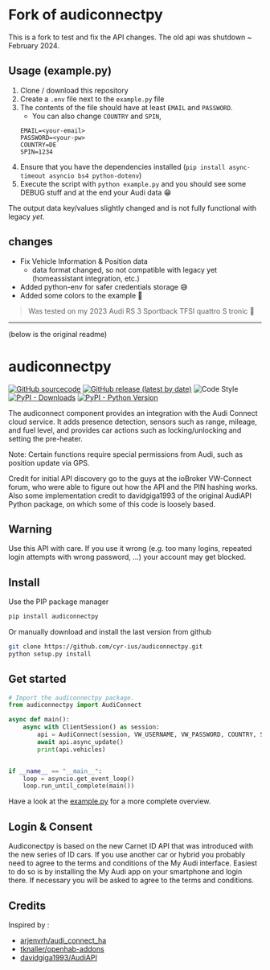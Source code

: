 # Fork of audiconnectpy

This is a fork to test and fix the API changes. The old api was shutdown ~ February 2024.

## Usage (example.py)

1. Clone / download this repository
2. Create a `.env` file next to the `example.py` file
3. The contents of the file should have at least `EMAIL` and `PASSWORD`.
   - You can also change `COUNTRY` and `SPIN`,
    ```
    EMAIL=<your-email>
    PASSWORD=<your-pw>
    COUNTRY=DE
    SPIN=1234
    ```
4. Ensure that you have the dependencies installed (`pip install async-timeout asyncio bs4 python-dotenv`)
5. Execute the script with `python example.py` and you should see some DEBUG stuff and at the end your Audi data 😁

The output data key/values slightly changed and is not fully functional with legacy *yet*.

## changes

- Fix Vehicle Information & Position data
  - data format changed, so not compatible with legacy yet (homeassistant integration, etc.)
- Added python-env for safer credentials storage 😅
- Added some colors to the example 🥳

> Was tested on my 2023 Audi RS 3 Sportback TFSI quattro S tronic 🚀

---


(below is the original readme)

# audiconnectpy

[![GitHub sourcecode](https://img.shields.io/badge/Source-GitHub-green)](https://github.com/cyr-ius/audiconnectpy/)
[![GitHub release (latest by date)](https://img.shields.io/github/v/release/cyr-ius/audiconnectpy)](https://github.com/cyr-ius/audiconnectpy/releases/latest)
![Code Style](https://img.shields.io/badge/code%20style-black-000000.svg?style=flat)
[![PyPI - Downloads](https://img.shields.io/pypi/dm/audiconnectpy?label=PyPI%20Downloads)](https://pypi.org/project/audiconnectpy/)
[![PyPI - Python Version](https://img.shields.io/pypi/pyversions/weconnect)](https://pypi.org/project/audiconnectpy/)

The audiconnect component provides an integration with the Audi Connect cloud service. It adds presence detection, sensors such as range, mileage, and fuel level, and provides car actions such as locking/unlocking and setting the pre-heater.

Note: Certain functions require special permissions from Audi, such as position update via GPS.

Credit for initial API discovery go to the guys at the ioBroker VW-Connect forum, who were able to figure out how the API and the PIN hashing works. Also some implementation credit to davidgiga1993 of the original AudiAPI Python package, on which some of this code is loosely based.

## Warning

Use this API with care. If you use it wrong (e.g. too many logins, repeated login attempts with wrong password, ...) your account may get blocked.

## Install

Use the PIP package manager

```bash
pip install audiconnectpy
```

Or manually download and install the last version from github

```bash
git clone https://github.com/cyr-ius/audiconnectpy.git
python setup.py install
```

## Get started

```python
# Import the audiconnectpy package.
from audiconnectpy import AudiConnect

async def main():
    async with ClientSession() as session:
        api = AudiConnect(session, VW_USERNAME, VW_PASSWORD, COUNTRY, SPIN)
        await api.async_update()
        print(api.vehicles)


if __name__ == "__main__":
    loop = asyncio.get_event_loop()
    loop.run_until_complete(main())
```

Have a look at the [example.py](https://github.com/cyr-ius/audiconnectpy/blob/master/example.py) for a more complete overview.

## Login & Consent

Audiconectpy is based on the new Carnet ID API that was introduced with the new series of ID cars. If you use another car or hybrid you probably need to agree to the terms and conditions of the My Audi interface. Easiest to do so is by installing the My Audi app on your smartphone and login there. If necessary you will be asked to agree to the terms and conditions.

## Credits

Inspired by :

- [arjenvrh/audi_connect_ha](https://github.com/arjenvrh/audi_connect_ha)
- [tknaller/openhab-addons](https://github.com/tknaller/openhab-addons)
- [davidgiga1993/AudiAPI](https://github.com/davidgiga1993/AudiAPI)
